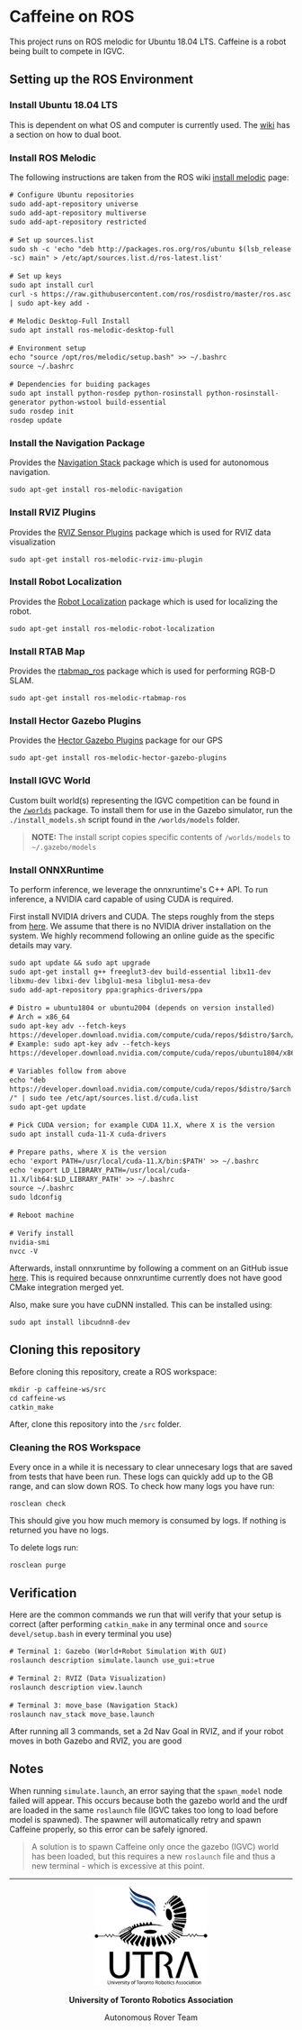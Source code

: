 # Caffeine on ROS #

This project runs on ROS melodic for Ubuntu 18.04 LTS. Caffeine is a robot being built to compete in IGVC.

## Setting up the ROS Environment ##

### Install Ubuntu 18.04 LTS ###
This is dependent on what OS and computer is currently used. The [wiki](https://github.com/UTRA-ART/Caffeine/wiki) has a section on how to dual boot.

### Install ROS Melodic ###
The following instructions are taken from the ROS wiki [install melodic](http://wiki.ros.org/melodic/Installation/Ubuntu) page:
```
# Configure Ubuntu repositories
sudo add-apt-repository universe
sudo add-apt-repository multiverse
sudo add-apt-repository restricted

# Set up sources.list
sudo sh -c 'echo "deb http://packages.ros.org/ros/ubuntu $(lsb_release -sc) main" > /etc/apt/sources.list.d/ros-latest.list'

# Set up keys
sudo apt install curl
curl -s https://raw.githubusercontent.com/ros/rosdistro/master/ros.asc | sudo apt-key add -

# Melodic Desktop-Full Install
sudo apt install ros-melodic-desktop-full

# Environment setup
echo "source /opt/ros/melodic/setup.bash" >> ~/.bashrc
source ~/.bashrc

# Dependencies for buiding packages
sudo apt install python-rosdep python-rosinstall python-rosinstall-generator python-wstool build-essential
sudo rosdep init
rosdep update
```

### Install the Navigation Package ###
Provides the [Navigation Stack](http://wiki.ros.org/navigation) package which is used for autonomous navigation.
```
sudo apt-get install ros-melodic-navigation
```

### Install RVIZ Plugins ###
Provides the [RVIZ Sensor Plugins](http://wiki.ros.org/rviz_imu_plugin) package which is used for RVIZ data visualization
```
sudo apt-get install ros-melodic-rviz-imu-plugin
```

### Install Robot Localization ###
Provides the [Robot Localization](http://docs.ros.org/en/melodic/api/robot_localization/html/index.html) package which is used for localizing the robot.
```
sudo apt-get install ros-melodic-robot-localization
```

### Install RTAB Map ###
Provides the [rtabmap_ros](http://wiki.ros.org/rtabmap_ros) package which is used for performing RGB-D SLAM.
```
sudo apt-get install ros-melodic-rtabmap-ros
```

### Install Hector Gazebo Plugins ###
Provides the [Hector Gazebo Plugins](http://wiki.ros.org/hector_gazebo_plugins) package for our GPS
```
sudo apt-get install ros-melodic-hector-gazebo-plugins
```

### Install IGVC World ###
Custom built world(s) representing the IGVC competition can be found in the [`/worlds`](./worlds) package. To install them for use in the Gazebo simulator, run the `./install_models.sh` script found in the `/worlds/models` folder.
> **NOTE:** The install script copies specific contents of `/worlds/models` to `~/.gazebo/models`

### Install ONNXRuntime ###
To perform inference, we leverage the onnxruntime's C++ API. To run inference,
a NVIDIA card capable of using CUDA is required.

First install NVIDIA drivers and CUDA. The steps roughly from the steps from [here](https://gist.github.com/mcvarer/30041141c8fe70ea5fe13f839330bc5a). We assume that there is no NVIDIA driver installation on the system. We highly recommend following an online guide as the specific details may vary.
```
sudo apt update && sudo apt upgrade
sudo apt-get install g++ freeglut3-dev build-essential libx11-dev libxmu-dev libxi-dev libglu1-mesa libglu1-mesa-dev
sudo add-apt-repository ppa:graphics-drivers/ppa

# Distro = ubuntu1804 or ubuntu2004 (depends on version installed)
# Arch = x86_64
sudo apt-key adv --fetch-keys https://developer.download.nvidia.com/compute/cuda/repos/$distro/$arch/3bf863cc.pub
# Example: sudo apt-key adv --fetch-keys https://developer.download.nvidia.com/compute/cuda/repos/ubuntu1804/x86_64/3bf863cc.pub

# Variables follow from above
echo "deb https://developer.download.nvidia.com/compute/cuda/repos/$distro/$arch /" | sudo tee /etc/apt/sources.list.d/cuda.list
sudo apt-get update

# Pick CUDA version; for example CUDA 11.X, where X is the version
sudo apt install cuda-11-X cuda-drivers

# Prepare paths, where X is the version
echo 'export PATH=/usr/local/cuda-11.X/bin:$PATH' >> ~/.bashrc
echo 'export LD_LIBRARY_PATH=/usr/local/cuda-11.X/lib64:$LD_LIBRARY_PATH' >> ~/.bashrc
source ~/.bashrc
sudo ldconfig

# Reboot machine

# Verify install
nvidia-smi
nvcc -V
```


Afterwards, install onnxruntime by following a comment on an GitHub issue
[here](https://github.com/microsoft/onnxruntime/issues/3124#issuecomment-676239644).
This is required because onnxruntime currently does not have good CMake
integration merged yet.

Also, make sure you have cuDNN installed. This can be installed using:
```
sudo apt install libcudnn8-dev
```

## Cloning this repository ##
Before cloning this repository, create a ROS workspace:
```
mkdir -p caffeine-ws/src
cd caffeine-ws
catkin_make
```
After, clone this repository into the `/src` folder.

### Cleaning the ROS Workspace ###
Every once in a while it is necessary to clear unnecesary logs that are saved from tests that have been run. These logs can quickly add up to the GB range, and can slow down ROS. To check how many logs you have run:

```
rosclean check
```

This should give you how much memory is consumed by logs. If nothing is returned you have no logs.

To delete logs run:

```
rosclean purge
```

## Verification ##
Here are the common commands we run that will verify that your setup is correct (after performing ```catkin_make``` in any terminal once and ```source devel/setup.bash``` in every terminal you use)
```
# Terminal 1: Gazebo (World+Robot Simulation With GUI)
roslaunch description simulate.launch use_gui:=true

# Terminal 2: RVIZ (Data Visualization)
roslaunch description view.launch

# Terminal 3: move_base (Navigation Stack)
roslaunch nav_stack move_base.launch
```
After running all 3 commands, set a 2d Nav Goal in RVIZ, and if your robot moves in both Gazebo and RVIZ, you are good

## Notes ##

When running `simulate.launch`, an error saying that the `spawn_model` node failed will appear. This occurs because both the gazebo world and the urdf are loaded in the same `roslaunch` file (IGVC takes too long to load before model is spawned). The spawner will automatically retry and spawn Caffeine properly, so this error can be safely ignored.
> A solution is to spawn Caffeine only once the gazebo (IGVC) world has been loaded, but this requires a new `roslaunch` file and thus a new terminal - which is excessive at this point.

---
<p align="center">
<img src="https://raw.githubusercontent.com/UTRA-ART/SLAM/dev/docs/res/utra-logo.png" alt="UTRA logo" width="200"/>
</p>
<p align = "center"><b>University of Toronto Robotics Association</b></p>
<p align = "center">Autonomous Rover Team</p>

